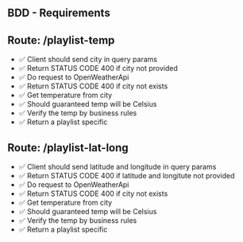 ## BDD - Requirements

## Route: /playlist-temp
  - ✅ Client should send city in query params
  - ✅ Return STATUS CODE 400 if city not provided
  - ✅ Do request to OpenWeatherApi 
  - ✅ Return STATUS CODE 400 if city not exists
  - ✅ Get temperature from city
  - ✅ Should guaranteed temp will be Celsius
  - ✅ Verify the temp by business rules
  - ✅ Return a playlist specific

## Route: /playlist-lat-long
  - ✅ Client should send latitude and longitude in query params
  - ✅ Return STATUS CODE 400 if latitude and longitute not provided
  - ✅ Do request to OpenWeatherApi
  - ✅ Return STATUS CODE 400 if city not exists
  - ✅ Get temperature from city
  - ✅ Should guaranteed temp will be Celsius
  - ✅ Verify the temp by business rules
  - ✅ Return a playlist specific